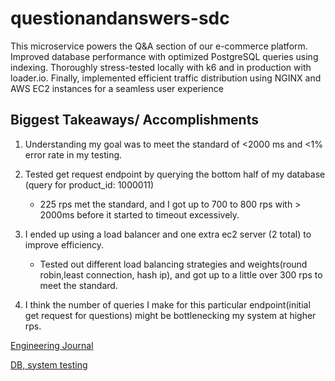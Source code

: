 # questionandanswers-sdc

This microservice powers the Q&A section of our e-commerce platform. Improved database performance with optimized PostgreSQL queries using indexing. Thoroughly stress-tested locally with k6 and in production with loader.io. Finally, implemented efficient traffic distribution using NGINX and AWS EC2 instances for a seamless user experience

## Biggest Takeaways/ Accomplishments

1. Understanding my goal was to meet the standard of <2000 ms and <1% error rate in my testing.

2. Tested  get request endpoint by querying the bottom half of my database (query for product_id: 1000011)
   - 225 rps met the standard, and I got up to 700 to 800 rps with > 2000ms before it started to timeout excessively.
  
3. I ended up using a load balancer and one extra ec2 server (2 total) to improve efficiency.
   - Tested out different load balancing strategies and weights(round robin,least connection, hash ip), and got up to a little over 300 rps to meet the standard.
  
 4. I think the number of queries I make for this particular endpoint(initial get request for questions) might be bottlenecking my system at higher rps.

[Engineering Journal](https://docs.google.com/document/d/1E6Deveixe02r7eI4bfvuKAr42WNacq2l5Hzlne3lWbw/edit
)

[DB, system testing](https://docs.google.com/document/d/10lrffbcBamJub9XkEBfo6X5LiSyyQ5jUqEZVHr7twxo/edit)
   
